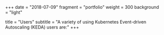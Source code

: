 +++
date = "2018-07-09"
fragment = "portfolio"
weight = 300
background = "light"

title = "Users"
subtitle = "A variety of using Kubernetes Event-driven Autoscaling (KEDA) users are:"
+++
